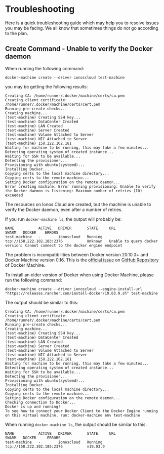 # Troubleshooting

Here is a quick troubleshooting guide which may help you to resolve issues you may be facing. We all know that sometimes things do not go according to the plan. 

## Create Command - Unable to verify the Docker daemon

When running the following command:

```text
docker-machine create --driver ionoscloud test-machine
```

you may be getting the following results:

```text
Creating CA: /home/runner/.docker/machine/certs/ca.pem
Creating client certificate: /home/runner/.docker/machine/certs/cert.pem
Running pre-create checks...
Creating machine...
(test-machine) Creating SSH key...
(test-machine) DataCenter Created
(test-machine) LAN Created
(test-machine) Server Created
(test-machine) Volume Attached to Server
(test-machine) NIC Attached to Server
(test-machine) 158.222.102.181
Waiting for machine to be running, this may take a few minutes...
Detecting operating system of created instance...
Waiting for SSH to be available...
Detecting the provisioner...
Provisioning with ubuntu(systemd)...
Installing Docker...
Copying certs to the local machine directory...
Copying certs to the remote machine...
Setting Docker configuration on the remote daemon...
Error creating machine: Error running provisioning: Unable to verify the Docker daemon is listening: Maximum number of retries (10) exceeded
```

The resources on Ionos Cloud are created, but the machine is unable to verify the Docker daemon, even after a number of retries.

If you run `docker-machine ls`, the output will probably be:

```text
NAME           ACTIVE   DRIVER       STATE     URL                          SWARM   DOCKER    ERRORS
test-machine   -        ionoscloud   Running   tcp://158.222.102.183:2376           Unknown   Unable to query docker version: Cannot connect to the docker engine endpoint
```

The problem is incompatibilities between Docker version 20.10.0+ and Docker Machine version 0.16. This is the [official issue](https://github.com/docker/machine/issues/4858) on [GitHub Repository](https://github.com/docker/machine) of Docker Machine.

To install an older version of Docker when using Docker Machine, please run the following command: 

```text
docker-machine create --driver ionoscloud --engine-install-url "https://releases.rancher.com/install-docker/19.03.9.sh" test-machine
```

The output should be similar to this:

```text
Creating CA: /home/runner/.docker/machine/certs/ca.pem
Creating client certificate: /home/runner/.docker/machine/certs/cert.pem
Running pre-create checks...
Creating machine...
(test-machine) Creating SSH key...
(test-machine) DataCenter Created
(test-machine) LAN Created
(test-machine) Server Created
(test-machine) Volume Attached to Server
(test-machine) NIC Attached to Server
(test-machine) 158.222.102.181
Waiting for machine to be running, this may take a few minutes...
Detecting operating system of created instance...
Waiting for SSH to be available...
Detecting the provisioner...
Provisioning with ubuntu(systemd)...
Installing Docker...
Copying certs to the local machine directory...
Copying certs to the remote machine...
Setting Docker configuration on the remote daemon...
Checking connection to Docker...
Docker is up and running!
To see how to connect your Docker Client to the Docker Engine running on this virtual machine, run: docker-machine env test-machine
```

When running `docker-machine ls`, the output should be similar to this:

```text
NAME           ACTIVE   DRIVER       STATE     URL                          SWARM   DOCKER     ERRORS
test-machine   -        ionoscloud   Running   tcp://158.222.102.185:2376           v19.03.9  
```


